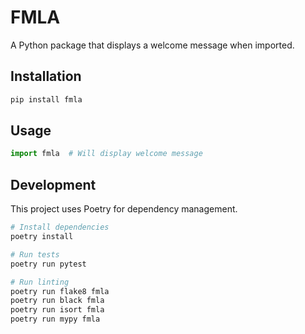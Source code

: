 # FMLA

A Python package that displays a welcome message when imported.

## Installation

```bash
pip install fmla
```

## Usage

```python
import fmla  # Will display welcome message
```

## Development

This project uses Poetry for dependency management.

```bash
# Install dependencies
poetry install

# Run tests
poetry run pytest

# Run linting
poetry run flake8 fmla
poetry run black fmla
poetry run isort fmla
poetry run mypy fmla
```
